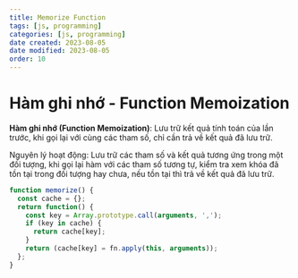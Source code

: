 ```yaml
---
title: Memorize Function
tags: [js, programming]
categories: [js, programming]
date created: 2023-08-05
date modified: 2023-08-05
order: 10
---
```


# Hàm ghi nhớ - Function Memoization

**Hàm ghi nhớ (Function Memoization)**: Lưu trữ kết quả tính toán của lần trước, khi gọi lại với cùng các tham số, chỉ cần trả về kết quả đã lưu trữ.

Nguyên lý hoạt động: Lưu trữ các tham số và kết quả tương ứng trong một đối tượng, khi gọi lại hàm với các tham số tương tự, kiểm tra xem khóa đã tồn tại trong đối tượng hay chưa, nếu tồn tại thì trả về kết quả đã lưu trữ.

```js
function memorize() {
  const cache = {};
  return function() {
    const key = Array.prototype.call(arguments, ',');
    if (key in cache) {
      return cache[key];
    }
    return (cache[key] = fn.apply(this, arguments));
  };
}
```
